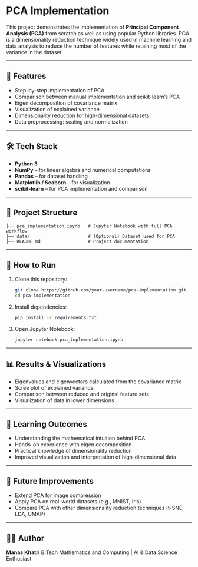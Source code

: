 # PCA Implementation

This project demonstrates the implementation of **Principal Component Analysis (PCA)** from scratch as well as using popular Python libraries. PCA is a dimensionality reduction technique widely used in machine learning and data analysis to reduce the number of features while retaining most of the variance in the dataset.

---

## 📌 Features

* Step-by-step implementation of PCA
* Comparison between manual implementation and scikit-learn’s PCA
* Eigen decomposition of covariance matrix
* Visualization of explained variance
* Dimensionality reduction for high-dimensional datasets
* Data preprocessing: scaling and normalization

---

## 🛠️ Tech Stack

* **Python 3**
* **NumPy** – for linear algebra and numerical computations
* **Pandas** – for dataset handling
* **Matplotlib / Seaborn** – for visualization
* **scikit-learn** – for PCA implementation and comparison

---

## 📂 Project Structure

```
├── pca_implementation.ipynb   # Jupyter Notebook with full PCA workflow
├── data/                      # (Optional) Dataset used for PCA
├── README.md                  # Project documentation
```

---

## 🚀 How to Run

1. Clone this repository:

   ```bash
   git clone https://github.com/your-username/pca-implementation.git
   cd pca-implementation
   ```
2. Install dependencies:

   ```bash
   pip install -r requirements.txt
   ```
3. Open Jupyter Notebook:

   ```bash
   jupyter notebook pca_implementation.ipynb
   ```

---

## 📊 Results & Visualizations

* Eigenvalues and eigenvectors calculated from the covariance matrix
* Scree plot of explained variance
* Comparison between reduced and original feature sets
* Visualization of data in lower dimensions

---

## 📖 Learning Outcomes

* Understanding the mathematical intuition behind PCA
* Hands-on experience with eigen decomposition
* Practical knowledge of dimensionality reduction
* Improved visualization and interpretation of high-dimensional data

---

## 🔮 Future Improvements

* Extend PCA for image compression
* Apply PCA on real-world datasets (e.g., MNIST, Iris)
* Compare PCA with other dimensionality reduction techniques (t-SNE, LDA, UMAP)

---

## 🧑‍💻 Author

**Manas Khatri**
B.Tech Mathematics and Computing | AI & Data Science Enthusiast
